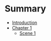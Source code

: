 # Summary

* [Introduction](README.md)
* [Chapter 1](chapter1/README.md)
  * [Scene 1](chapter1/scene1.md)

